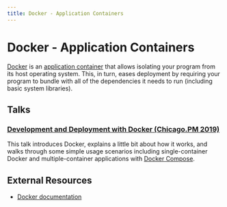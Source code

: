 ```yaml
---
title: Docker - Application Containers
---
```


# Docker - Application Containers

[Docker](http://docker.com) is an [application
container](https://en.wikipedia.org/wiki/Container_%28virtualization%29)
that allows isolating your program from its host operating system. This,
in turn, eases deployment by requiring your program to bundle with all
of the dependencies it needs to run (including basic system libraries).

## Talks

### [Development and Deployment with Docker (Chicago.PM 2019)](talks/2019-chicago-pm)

This talk introduces Docker, explains a little bit about how it works,
and walks through some simple usage scenarios including single-container
Docker and multiple-container applications with [Docker
Compose](https://docs.docker.com/compose/).

<!-- ## Articles -->

## External Resources

* [Docker documentation](https://docs.docker.com)

